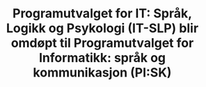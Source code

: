 ---
title: |
  Programutvalget for IT: Språk, Logikk og Psykologi (IT-SLP) blir omdøpt til Programutvalget for Informatikk: språk og kommunikasjon (PI:SK)
url: 
  stiftelsesdokument: ./2010-itslp-becomes-pisk/Stiftelsesdokument_isk_gammelt.PDF
tags: it-slp, pisk
year: 2010
sources:
view: none
---
